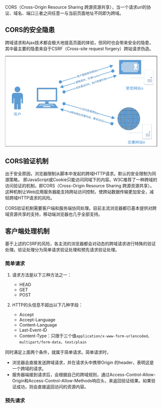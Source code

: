 CORS（Cross-Origin Resource Sharing 跨源资源共享），当一个请求url的协议、域名、端口三者之间任意一与当前页面地址不同即为跨域。

## CORS的安全隐患

跨域请求和Ajax技术都会极大地提高页面的体验，但同时也会带来安全的隐患，其中最主要的隐患来自于CSRF（Cross-site request forgery）跨站请求伪造。

![img](image/dd2d206d5afa78c483611418500872bc.png)

## CORS验证机制

出于安全原因，浏览器限制从脚本中发起的跨域HTTP请求。默认的安全限制为同源策略， 即JavaScript或Cookie只能访问同域下的内容。W3C推荐了一种跨域的访问验证的机制，即CORS（Cross-Origin Resource Sharing 跨源资源共享）。
这种机制让Web应用服务器能支持跨站访问控制，使跨站数据传输更加安全，减轻跨域HTTP请求的风险。

CORS验证机制需要客户端和服务端协同处理。目前主流浏览器都已基本提供对跨域资源共享的支持，移动端浏览器也几乎全部支持。

## 客户端处理机制

基于上述的CSRF的风险，各主流的浏览器都会对动态的跨域请求进行特殊的验证处理。验证处理分为简单请求验证处理和预先请求验证处理。

### 简单请求

1. 请求方法是以下三种方法之一：

    - HEAD
    - GET
    - POST

2. HTTP的头信息不超出以下几种字段：

    - Accept
    - Accept-Language
    - Content-Language
    - Last-Event-ID
    - Content-Type：只限于三个值`application/x-www-form-urlencoded`、`multipart/form-data`、`text/plain`

同时满足上面两个条件，就属于简单请求。简单请求时，

- 浏览器会直接发送跨域请求，并在请求头中携带Origin 的header，表明这是一个跨域的请求。
- 服务器端接到请求后，会根据自己的跨域规则，通过Access-Control-Allow-Origin和Access-Control-Allow-Methods响应头，来返回验证结果。如果验证成功，则会直接返回访问的资源内容。

### 预先请求

